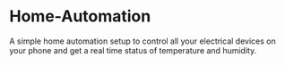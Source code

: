 # Home-Automation
A simple home automation setup to control all your  electrical devices on your phone and get a real time  status of temperature and humidity.
